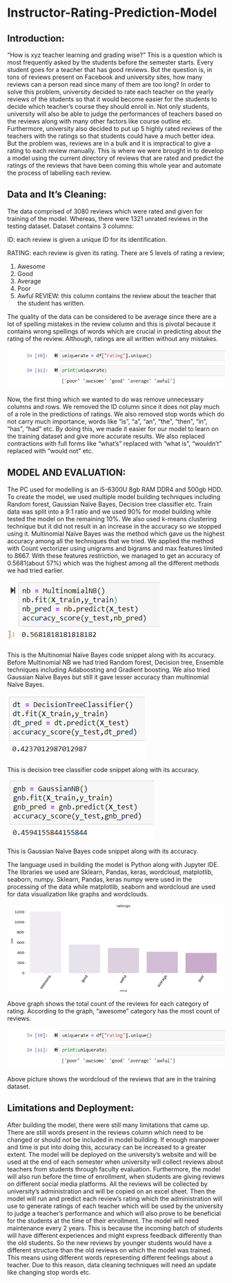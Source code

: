 # Instructor-Rating-Prediction-Model


 ## Introduction:
 
“How is xyz teacher learning and grading wise?”
This is a question which is most frequently asked by the students before the semester starts. Every student goes for a teacher that has good reviews. But the question is, in tons of reviews present on Facebook and university sites, how many reviews can a person read since many of them are too long? In order to solve this problem, university decided to rate each teacher on the yearly reviews of the students so that it would become easier for the students to decide which teacher’s course they should enroll in. Not only students, university will also be able to judge the performances of teachers based on the reviews along with many other factors like course outline etc. Furthermore, university also decided to put up 5 highly rated reviews of the teachers with the ratings so that students could have a much better idea.
But the problem was, reviews are in a bulk and it is impractical to give a rating to each review manually. This is where we were brought in to develop a model using the current directory of reviews that are rated and predict the ratings of the reviews that have been coming this whole year and automate the process of labelling each review.

## Data and It’s Cleaning:

The data comprised of 3080 reviews which were rated and given for training of the model. Whereas, there were 1321 unrated reviews in the testing dataset. Dataset contains 3 columns:

ID: each review is given a unique ID for its identification.


RATING: each review is given its rating. There are 5 levels of rating a review;
1.	Awesome
2.	Good
3.	Average
4.	Poor
5.	Awful
REVIEW: this column contains the review about the teacher that the student has written.

The quality of the data can be considered to be average since there are a lot of spelling mistakes in the review column and this is pivotal because it contains wrong spellings of words which are crucial in predicting about the rating of the review. Although, ratings are all written without any mistakes.


![stack Overflow](/images/6.png)



Now, the first thing which we wanted to do was remove unnecessary columns and rows. We removed the ID column since it does not play much of a role in the predictions of ratings.
We also removed stop words which do not carry much importance, words like “is”, “a”, “an”, “the”, “then”, “in”, “has”, “had” etc. By doing this, we made it easier for our model to learn on the training dataset and give more accurate results. We also replaced contractions with full forms like “what’s” replaced with “what is”, “wouldn’t” replaced with “would not” etc.

 ## MODEL AND EVALUATION:

The PC used for modelling is an i5-6300U 8gb RAM DDR4 and 500gb HDD.
To create the model, we used multiple model building techniques including Random forest, Gaussian Naïve Bayes, Decision tree classifier etc. Train data was split into a 9:1 ratio and we used 90% for model building while tested the model on the remaining 10%. We also used k-means clustering technique but it did not result in an increase in the accuracy so we stopped using it.
Multinomial Naïve Bayes was the method which gave us the highest accuracy among all the techniques that we tried. We applied the method with Count vectorizer using unigrams and bigrams and max features limited to 8667. With these features restriction, we managed to get an accuracy of 0.5681(about 57%) which was the highest among all the different methods we had tried earlier.
	
![stack Overflow](/images/5.png)

This is the Multinomial Naïve Bayes code snippet along with its accuracy.
Before Multinomial NB we had tried Random forest, Decision tree, Ensemble techniques including Adaboosting and Gradient boosting. We also tried Gaussian Naïve Bayes but still it gave lesser accuracy than multinomial Naïve Bayes.

![stack Overflow](/images/4.png)

This is decision tree classifier code snippet along with its accuracy.

![stack Overflow](/images/3.png)
 
This is Gaussian Naïve Bayes code snippet along with its accuracy.

The language used in building the model is Python along with Jupyter IDE. The libraries we used are Sklearn, Pandas, keras, wordcloud, matplotlib, seaborn, numpy. Sklearn, Pandas, keras numpy were used in the processing of the data while matplotlib, seaborn and wordcloud are used for data visualization like graphs and wordclouds.


![stack Overflow](/images/2.png)





Above graph shows the total count of the reviews for each category of rating. According to the graph, “awesome” category has the most count of reviews.



![stack Overflow](/images/6.png)



Above picture shows the wordcloud of the reviews that are in the training dataset.
## Limitations and Deployment:

After building the model, there were still many limitations that came up. There are still words present in the reviews column which need to be changed or should not be included in model building. If enough manpower and time is put into doing this, accuracy can be increased to a greater extent.
The model will be deployed on the university’s website and will be used at the end of each semester when university will collect reviews about teachers from students through faculty evaluation. Furthermore, the model will also run before the time of enrollment, when students are giving reviews on different social media platforms. All the reviews will be collected by university’s administration and will be copied on an excel sheet. Then the model will run and predict each review’s rating which the administration will use to generate ratings of each teacher which will be used by the university to judge a teacher’s performance and which will also prove to be beneficial for the students at the time of their enrollment.
The model will need maintenance every 2 years. This is because the incoming batch of students will have different experiences and might express feedback differently than the old students. So the new reviews by younger students would have a different structure than the old reviews on which the model was trained. This means using different words representing different feelings about a teacher. Due to this reason, data cleaning techniques will need an update like changing stop words etc. 

